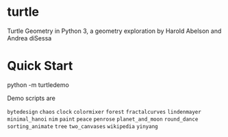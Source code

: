 # turtle
Turtle Geometry in Python 3, a geometry exploration by Harold Abelson and Andrea diSessa

# Quick Start

python -m turtledemo

Demo scripts are

`bytedesign`
`chaos`
`clock`
`colormixer`
`forest`
`fractalcurves`
`lindenmayer`
`minimal_hanoi`
`nim`
`paint`
`peace`
`penrose`
`planet_and_moon`
`round_dance`
`sorting_animate`
`tree`
`two_canvases`
`wikipedia`
`yinyang`

